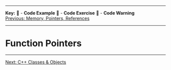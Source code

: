 
---
**Key:** 
:large_orange_diamond: - **Code Example** 
:large_blue_diamond: - **Code Exercise** 
:red_circle: - **Code Warning**  
[Previous: Memory, Pointers, References](https://github.com/ackirby88/CS107/blob/master/C-Basics/C-5-Memory.md)

---
# Function Pointers

---
[Next: C++ Classes & Objects](https://github.com/ackirby88/CS107/blob/master/C++/CPP-0-ClassesObjects.md)
